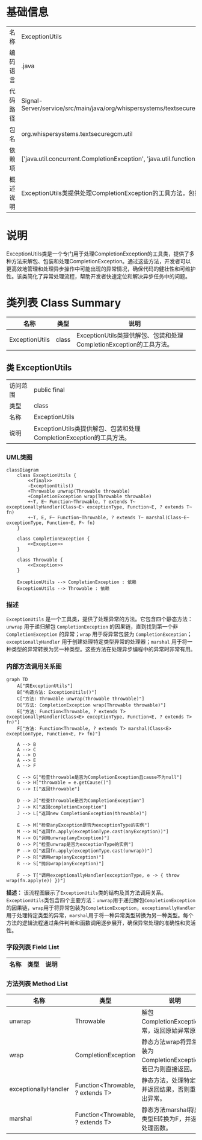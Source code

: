 # 基础信息

|      |      |
|------|------|
| 名称 | ExceptionUtils |
| 编码语言 | .java |
| 代码路径 | Signal-Server/service/src/main/java/org/whispersystems/textsecuregcm/util/ExceptionUtils.java |
| 包名 | org.whispersystems.textsecuregcm.util |
| 依赖项 | ['java.util.concurrent.CompletionException', 'java.util.function.Function'] |
| 概述说明 | ExceptionUtils类提供处理CompletionException的工具方法，包括解包和包装。 |

# 说明

ExceptionUtils类是一个专门用于处理CompletionException的工具类，提供了多种方法来解包、包装和处理CompletionException。通过这些方法，开发者可以更高效地管理和处理异步操作中可能出现的异常情况，确保代码的健壮性和可维护性。该类简化了异常处理流程，帮助开发者快速定位和解决异步任务中的问题。

# 类列表 Class Summary

| 名称   | 类型  | 说明 |
|-------|------|-------------|
| ExceptionUtils | class | ExceptionUtils类提供解包、包装和处理CompletionException的工具方法。 |



## 类 ExceptionUtils

|      |      |
|------|------|
| 访问范围 | public final |
| 类型 | class |
| 名称 | ExceptionUtils |
| 说明 | ExceptionUtils类提供解包、包装和处理CompletionException的工具方法。 |


### UML类图

```mermaid
classDiagram
    class ExceptionUtils {
        <<final>>
        -ExceptionUtils()
        +Throwable unwrap(Throwable throwable)
        +CompletionException wrap(Throwable throwable)
        +~T, E~ Function~Throwable, ? extends T~ exceptionallyHandler(Class~E~ exceptionType, Function~E, ? extends T~ fn)
        +~T, E, F~ Function~Throwable, ? extends T~ marshal(Class~E~ exceptionType, Function~E, F~ fn)
    }

    class CompletionException {
        <<Exception>>
    }

    class Throwable {
        <<Exception>>
    }

    ExceptionUtils --> CompletionException : 依赖
    ExceptionUtils --> Throwable : 依赖
```

### 描述
`ExceptionUtils` 是一个工具类，提供了处理异常的方法。它包含四个静态方法：`unwrap` 用于递归解包 `CompletionException` 的因果链，直到找到第一个非 `CompletionException` 的异常；`wrap` 用于将异常包装为 `CompletionException`；`exceptionallyHandler` 用于创建处理特定类型异常的处理器；`marshal` 用于将一种类型的异常转换为另一种类型。这些方法在处理异步编程中的异常时非常有用。


### 内部方法调用关系图

```mermaid
graph TD
    A["类ExceptionUtils"]
    B["构造方法: ExceptionUtils()"]
    C["方法: Throwable unwrap(Throwable throwable)"]
    D["方法: CompletionException wrap(Throwable throwable)"]
    E["方法: Function<Throwable, ? extends T> exceptionallyHandler(Class<E> exceptionType, Function<E, ? extends T> fn)"]
    F["方法: Function<Throwable, ? extends T> marshal(Class<E> exceptionType, Function<E, F> fn)"]

    A --> B
    A --> C
    A --> D
    A --> E
    A --> F

    C --> G["检查throwable是否为CompletionException且cause不为null"]
    G --> H["throwable = e.getCause()"]
    G --> I["返回throwable"]

    D --> J["检查throwable是否为CompletionException"]
    J --> K["返回completionException"]
    J --> L["返回new CompletionException(throwable)"]

    E --> M["检查anyException是否为exceptionType的实例"]
    M --> N["返回fn.apply(exceptionType.cast(anyException))"]
    M --> O["调用unwrap(anyException)"]
    O --> P["检查unwrap是否为exceptionType的实例"]
    P --> Q["返回fn.apply(exceptionType.cast(unwrap))"]
    P --> R["调用wrap(anyException)"]
    R --> S["抛出wrap(anyException)"]

    F --> T["调用exceptionallyHandler(exceptionType, e -> { throw wrap(fn.apply(e)) })"]
```

**描述：**
该流程图展示了`ExceptionUtils`类的结构及其方法调用关系。`ExceptionUtils`类包含四个主要方法：`unwrap`用于递归解包`CompletionException`的因果链，`wrap`用于将异常包装为`CompletionException`，`exceptionallyHandler`用于处理特定类型的异常，`marshal`用于将一种异常类型转换为另一种类型。每个方法的逻辑流程通过条件判断和函数调用逐步展开，确保异常处理的准确性和灵活性。

### 字段列表 Field List

| 名称  | 类型  | 说明 |
|-------|-------|------|

### 方法列表 Method List

| 名称  | 类型  | 说明 |
|-------|-------|------|
| unwrap | Throwable | 解包CompletionException异常，返回原始异常原因。 |
| wrap | CompletionException | 静态方法wrap将异常包装为CompletionException，若已为则直接返回。 |
| exceptionallyHandler | Function<Throwable, ? extends T> | 静态方法，处理特定异常并返回结果，否则重新抛出异常。 |
| marshal | Function<Throwable, ? extends T> | 静态方法marshal将异常类型E转换为F，并返回处理函数。 |




